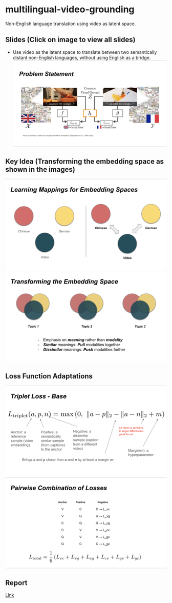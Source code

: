 # multilingual-video-grounding
Non-English language translation using video as latent space.

## Slides (Click on image to view all slides)
- Use video as the latent space to translate between two semantically distant non-English languages, without using English as a bridge.
[![Slides](https://github.com/kruthvik007/multilingual-video-grounding/blob/main/mvg_problem_statement.png)](https://github.com/kruthvik007/multilingual-video-grounding/blob/main/mvg_slides.pdf)

## Key Idea (Transforming the embedding space as shown in the images)
![](https://github.com/kruthvik007/multilingual-video-grounding/blob/main/mvg_embd_1.png)
![](https://github.com/kruthvik007/multilingual-video-grounding/blob/main/mvg_embd_2.png)

## Loss Function Adaptations
![](https://github.com/kruthvik007/multilingual-video-grounding/blob/main/mvg_l1.png)
![](https://github.com/kruthvik007/multilingual-video-grounding/blob/main/mvg_l2.png)

## Report
[Link](https://github.com/kruthvik007/multilingual-video-grounding/blob/main/Multilingual%20Video%20Grounding%20Report.pdf)
